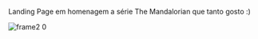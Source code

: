 Landing Page em homenagem a série The Mandalorian que tanto gosto :)

![frame2 0](https://user-images.githubusercontent.com/102983259/183784497-ce2c8fea-271e-4484-a86b-4e696224bf41.png)
